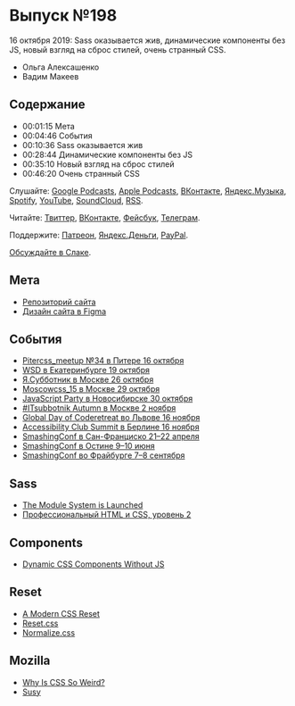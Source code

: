 # Выпуск №198

16 октября 2019: Sass оказывается жив, динамические компоненты без JS, новый взгляд на сброс стилей, очень странный CSS.

- Ольга Алексашенко
- Вадим Макеев

## Содержание

- 00:01:15 Мета
- 00:04:46 События
- 00:10:36 Sass оказывается жив
- 00:28:44 Динамические компоненты без JS
- 00:35:10 Новый взгляд на сброс стилей
- 00:46:20 Очень странный CSS

Слушайте: [Google Podcasts](https://podcasts.google.com/?feed=aHR0cHM6Ly93ZWItc3RhbmRhcmRzLnJ1L3BvZGNhc3QvZmVlZC8), [Apple Podcasts](https://itunes.apple.com/podcast/id1080500016), [ВКонтакте](https://vk.com/podcasts-32017543), [Яндекс.Музыка](https://music.yandex.ru/album/6245956), [Spotify](https://open.spotify.com/show/3rzAcADjpBpXt73L0epTjV), [YouTube](https://www.youtube.com/playlist?list=PLMBnwIwFEFHcwuevhsNXkFTcadeX5R1Go), [SoundCloud](https://soundcloud.com/web-standards), [RSS](https://web-standards.ru/podcast/feed/).

Читайте: [Твиттер](https://twitter.com/webstandards_ru), [ВКонтакте](https://vk.com/webstandards_ru), [Фейсбук](https://www.facebook.com/webstandardsru), [Телеграм](https://t.me/webstandards_ru).

Поддержите: [Патреон](https://www.patreon.com/webstandards_ru), [Яндекс.Деньги](https://money.yandex.ru/to/41001119329753), [PayPal](https://www.paypal.me/pepelsbey).

[Обсуждайте в Слаке](http://slack.web-standards.ru/).

## Мета

- [Репозиторий сайта](https://github.com/web-standards-ru/nouvelle)
- [Дизайн сайта в Figma](https://www.figma.com/file/kHj7Cs5lJsKDgFZS0UjOij/milestone-1)

## События

- [Pitercss_meetup №34 в Питере 16 октября](https://medium.com/p/82a16701406e)
- [WSD в Екатеринбурге 19 октября](https://wsd.events/2019/10/19/)
- [Я.Субботник в Москве 26 октября](https://events.yandex.ru/events/yasubbotnik/26-oct-2019)
- [Moscowcss_15 в Москве 29 октября](https://moscowcss.timepad.ru/event/1081950/)
- [JavaScript Party в Новосибирске 30 октября](https://events.yandex.ru/events/js_party/30oct)
- [#ITsubbotnik Autumn в Москве 2 ноября](https://events.epam.com/events/itsubbotnik-msk-autumn-2019)
- [Global Day of Coderetreat во Львове 16 ноября](https://www.facebook.com/events/2526652817381073/)
- [Accessibility Club Summit в Берлине 16 ноября](https://accessibility-club.org/event/accessibility-club-summit-2019)
- [SmashingConf в Сан-Франциско 21–22 апреля](https://smashingconf.com/sf-2020/)
- [SmashingConf в Остине 9–10 июня](https://smashingconf.com/austin-2020/)
- [SmashingConf во Фрайбурге 7–8 сентября](https://smashingconf.com/freiburg-2020/)

## Sass

- [The Module System is Launched](http://sass.logdown.com/posts/7858341-the-module-system-is-launched)
- [Профессиональный HTML и CSS, уровень 2](TODO)

## Components

- [Dynamic CSS Components Without JS](https://every-layout.dev/blog/css-components/)

## Reset

- [A Modern CSS Reset](https://hankchizljaw.com/wrote/a-modern-css-reset/)
- [Reset.css](https://meyerweb.com/eric/tools/css/reset/)
- [Normalize.css](https://necolas.github.io/normalize.css/)

## Mozilla

- [Why Is CSS So Weird?](https://youtu.be/aHUtMbJw8iA)
- [Susy](https://www.oddbird.net/susy/)
